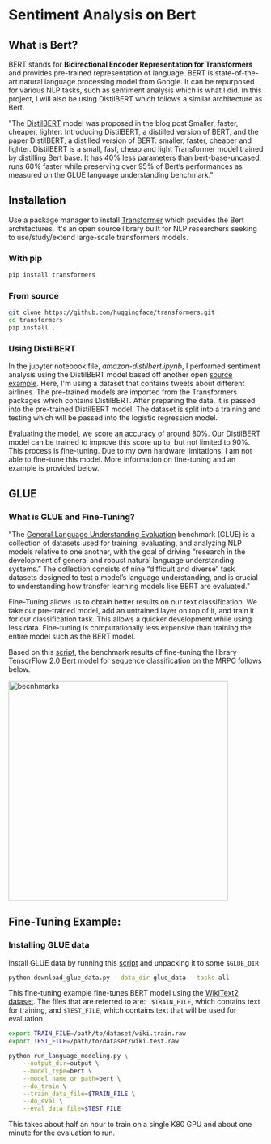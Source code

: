 # Sentiment Analysis on Bert

## What is Bert?
BERT stands for __Bidirectional Encoder Representation for Transformers__ and provides pre-trained representation of language. BERT is state-of-the-art natural language processing model from Google. It can be repurposed for various NLP tasks, such as sentiment analysis which is what I did. In this project, I will also be using DistilBERT which follows a similar architecture as Bert.

"The [DistilBERT](https://huggingface.co/transformers/model_doc/distilbert.html) model was proposed in the blog post Smaller, faster, cheaper, lighter: Introducing DistilBERT, a distilled version of BERT, and the paper DistilBERT, a distilled version of BERT: smaller, faster, cheaper and lighter. DistilBERT is a small, fast, cheap and light Transformer model trained by distilling Bert base. It has 40% less parameters than bert-base-uncased, runs 60% faster while preserving over 95% of Bert’s performances as measured on the GLUE language understanding benchmark."

## Installation

Use a package manager to install [Transformer](https://huggingface.co/transformers/index.html) which provides the Bert architectures. It's an open source library built for NLP researchers seeking to use/study/extend large-scale transformers models.

### With pip
```bash
pip install transformers
```
### From source
```bash
git clone https://github.com/huggingface/transformers.git
cd transformers
pip install .
```
### Using DistilBERT
In the jupyter notebook file, _amazon-distilbert.ipynb_, I performed sentiment analysis using the DistilBERT model based off another open [source example](https://github.com/jalammar/jalammar.github.io/tree/master/notebooks/bert). Here, I'm using a dataset that contains tweets about different airlines.
The pre-trained models are imported from the Transformers packages which contains DistilBERT. After preparing the data, it is passed into the pre-trained DistilBERT model. The dataset is split into a training and testing which will be passed into the logistic regression model.

Evaluating the model, we score an accuracy of around 80%. Our DistilBERT model can be trained to improve this score up to, but not limited to 90%. This process is fine-tuning. Due to my own hardware limitations, I am not able to fine-tune this model. More information on fine-tuning and an example is provided below.

## GLUE


### What is GLUE and Fine-Tuning?

"The [General Language Understanding Evaluation](https://mccormickml.com/2019/11/05/GLUE/) benchmark (GLUE) is a collection of datasets used for training, evaluating, and analyzing NLP models relative to one another, with the goal of driving “research in the development of general and robust natural language understanding systems.” The collection consists of nine “difficult and diverse” task datasets designed to test a model’s language understanding, and is crucial to understanding how transfer learning models like BERT are evaluated."

Fine-Tuning allows us to obtain better results on our text classification. We take our pre-trained model, add an untrained layer on top of it, and train it for our classification task. This allows a quicker development while using less data. Fine-tuning is computationally less expensive than training the entire model such as the BERT model.

Based on this [script](https://github.com/huggingface/transformers/blob/master/examples/text-classification/run_tf_glue.py), the benchmark results of fine-tuning the library TensorFlow 2.0 Bert model for sequence classification on the MRPC follows below.

<img width="434" alt="becnhmarks" src="https://user-images.githubusercontent.com/14842967/81595312-462ab880-9390-11ea-944d-5eda5bccca4c.png">


## Fine-Tuning Example:

### Installing GLUE data
Install GLUE data by running this [script](https://gist.github.com/W4ngatang/60c2bdb54d156a41194446737ce03e2e) and unpacking it to some ```$GLUE_DIR```
```bash
python download_glue_data.py --data_dir glue_data --tasks all
```

This fine-tuning example fine-tunes BERT model using the [WikiText2 dataset](https://blog.einstein.ai/the-wikitext-long-term-dependency-language-modeling-dataset/).
The files that are referred to are: ``` $TRAIN_FILE```, which contains text for training, and ```$TEST_FILE```, which contains text that will be used for evaluation.

```bash
export TRAIN_FILE=/path/to/dataset/wiki.train.raw
export TEST_FILE=/path/to/dataset/wiki.test.raw

python run_language_modeling.py \
    --output_dir=output \
    --model_type=bert \
    --model_name_or_path=bert \
    --do_train \
    --train_data_file=$TRAIN_FILE \
    --do_eval \
    --eval_data_file=$TEST_FILE
```


This takes about half an hour to train on a single K80 GPU and about one minute for the evaluation to run.
